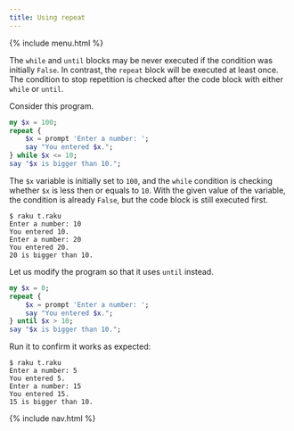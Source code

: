 ```yaml
---
title: Using repeat
---
```


{% include menu.html %}

The `while` and `until` blocks may be never executed if the condition was initially `False`. In contrast, the `repeat` block will be executed at least once. The condition to stop repetition is checked after the code block with either `while` or `until`.

Consider this program.

```raku
my $x = 100;
repeat {
    $x = prompt 'Enter a number: ';
    say "You entered $x.";
} while $x <= 10;
say "$x is bigger than 10.";
```

The `$x` variable is initially set to `100`, and the `while` condition is checking whether `$x` is less then or equals to `10`. With the given value of the variable, the condition is already `False`, but the code block is still executed first.

```console
$ raku t.raku
Enter a number: 10
You entered 10.
Enter a number: 20
You entered 20.
20 is bigger than 10.
```

Let us modify the program so that it uses `until` instead.

```raku
my $x = 0;
repeat {
    $x = prompt 'Enter a number: ';
    say "You entered $x.";
} until $x > 10;
say "$x is bigger than 10.";
```

Run it to confirm it works as expected:

```console
$ raku t.raku
Enter a number: 5
You entered 5.
Enter a number: 15
You entered 15.
15 is bigger than 10.
```

{% include nav.html %}

